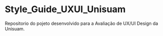 # Style_Guide_UXUI_Unisuam
Repositorio do pojeto desenvolvido para a Avaliação de UX/UI Design da Unisuam.
